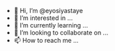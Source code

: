 - 👋 Hi, I’m @eyosiyastaye
- 👀 I’m interested in ...
- 🌱 I’m currently learning ...
- 💞️ I’m looking to collaborate on ...
- 📫 How to reach me ...

<!---
eyosiyastaye/eyosiyastaye is a ✨ special ✨ repository because its `README.md` (this file) appears on your GitHub profile.
You can click the Preview link to take a look at your changes.
--->
